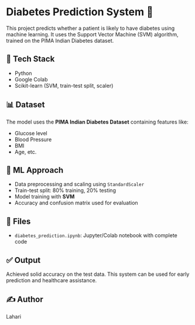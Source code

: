 # Diabetes Prediction System 🧠

This project predicts whether a patient is likely to have diabetes using machine learning. It uses the Support Vector Machine (SVM) algorithm, trained on the PIMA Indian Diabetes dataset.

## 🚀 Tech Stack
- Python
- Google Colab
- Scikit-learn (SVM, train-test split, scaler)

## 📊 Dataset
The model uses the **PIMA Indian Diabetes Dataset** containing features like:
- Glucose level
- Blood Pressure
- BMI
- Age, etc.

## 🧠 ML Approach
- Data preprocessing and scaling using `StandardScaler`
- Train-test split: 80% training, 20% testing
- Model training with **SVM**
- Accuracy and confusion matrix used for evaluation

## 📁 Files
- `diabetes_prediction.ipynb`: Jupyter/Colab notebook with complete code

## ✅ Output
Achieved solid accuracy on the test data. This system can be used for early prediction and healthcare assistance.

## ✍️ Author
Lahari 
